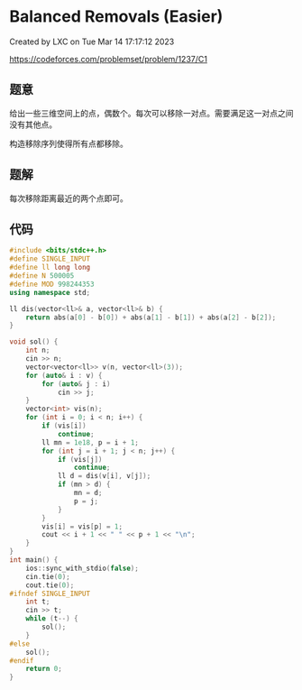 # Balanced Removals (Easier)

Created by LXC on Tue Mar 14 17:17:12 2023

https://codeforces.com/problemset/problem/1237/C1

## 题意

给出一些三维空间上的点，偶数个。每次可以移除一对点。需要满足这一对点之间没有其他点。

构造移除序列使得所有点都移除。

## 题解

每次移除距离最近的两个点即可。

## 代码
``` cpp
#include <bits/stdc++.h>
#define SINGLE_INPUT
#define ll long long
#define N 500005
#define MOD 998244353
using namespace std;

ll dis(vector<ll>& a, vector<ll>& b) {
    return abs(a[0] - b[0]) + abs(a[1] - b[1]) + abs(a[2] - b[2]);
}

void sol() {
    int n;
    cin >> n;
    vector<vector<ll>> v(n, vector<ll>(3));
    for (auto& i : v) {
        for (auto& j : i)
            cin >> j;
    }
    vector<int> vis(n);
    for (int i = 0; i < n; i++) {
        if (vis[i])
            continue;
        ll mn = 1e18, p = i + 1;
        for (int j = i + 1; j < n; j++) {
            if (vis[j])
                continue;
            ll d = dis(v[i], v[j]);
            if (mn > d) {
                mn = d;
                p = j;
            }
        }
        vis[i] = vis[p] = 1;
        cout << i + 1 << " " << p + 1 << "\n";
    }
}
int main() {
    ios::sync_with_stdio(false);
    cin.tie(0);
    cout.tie(0);
#ifndef SINGLE_INPUT
    int t;
    cin >> t;
    while (t--) {
        sol();
    }
#else
    sol();
#endif
    return 0;
}
```